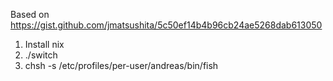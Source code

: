 Based on https://gist.github.com/jmatsushita/5c50ef14b4b96cb24ae5268dab613050

1) Install nix
2) ./switch
3) chsh -s /etc/profiles/per-user/andreas/bin/fish
